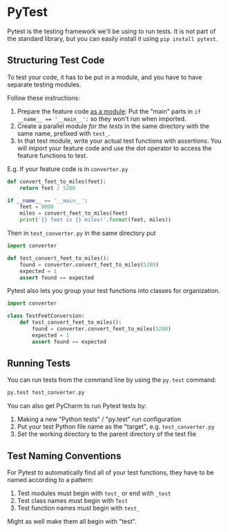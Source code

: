 # PyTest
Pytest is the testing framework we'll be using to run tests.
It is not part of the standard library, but you can easily install it using `pip install pytest`.

## Structuring Test Code
To test your code, it has to be put in a module, and you have to have separate testing modules.

Follow these instructions:
1. Prepare the feature code [as a module](/notes/py-modules-create.md):
Put the "main" parts in `if __name__ == '__main__':` so they won't run when imported.
1. Create a parallel module _for the tests_ in the same directory with the same name, prefixed with `test_`.
1. In that test module, write your actual test functions with assertions.
You will _import_ your feature code and use the dot operator to access the feature functions to test.

E.g. If your feature code is in `converter.py`
```python
def convert_feet_to_miles(feet):
    return feet / 5280

if __name__ == '__main__':
    feet = 9000
    miles = convert_feet_to_miles(feet)
    print('{} feet is {} miles!'.format(feet, miles))
```

Then in `test_converter.py` in the same directory put
```python
import converter

def test_convert_feet_to_miles():
    found = converter.convert_feet_to_miles(5280)
    expected = 1
    assert found == expected
```

Pytest also lets you group your test functions into classes for organization.
```python
import converter

class TestFeetConversion:
    def test_convert_feet_to_miles():
        found = converter.convert_feet_to_miles(5280)
        expected = 1
        assert found == expected
```

## Running Tests
You can run tests from the command line by using the `py.test` command:
```bash
py.test test_converter.py
```

You can also get PyCharm to run Pytest tests by:
1. Making a new "Python tests" / "py.test" run configuration
1. Put your test Python file name as the "target", e.g. `test_converter.py`
1. Set the working directory to the parent directory of the test file

## Test Naming Conventions
For Pytest to automatically find all of your test functions, they have to be named according to a pattern:
1. Test modules must begin with `test_` or end with `_test`
1. Test class names must begin with `Test`
1. Test function names must begin with `test_`

Might as well make them all begin with "test".
